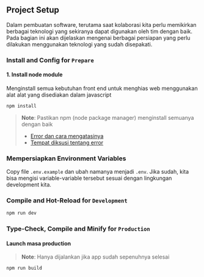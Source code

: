 ## Project Setup

Dalam pembuatan software, terutama saat kolaborasi kita perlu memikirkan berbagai teknologi yang sekiranya dapat digunakan oleh tim dengan baik. Pada bagian ini akan dijelaskan mengenai berbagai persiapan yang perlu dilakukan menggunakan teknologi yang sudah disepakati.

### Install and Config for `Prepare`

#### 1. Install node module

Menginstall semua kebutuhan front end untuk menghias web menggunakan alat alat yang disediakan dalam javascript

```sh
npm install
```

> **Note**: Pastikan npm (node package manager) menginstall semuanya dengan baik
>
> - [Error dan cara mengatasinya](../errors/npm_install.md)
> - [Tempat diksusi tentang error](https://vitejs.dev/config/)

### Mempersiapkan Environment Variables

Copy file `.env.example` dan ubah namanya menjadi `.env`. Jika sudah, kita bisa mengisi variable-variable tersebut sesuai dengan lingkungan development kita.

### Compile and Hot-Reload for `Development`

```sh
npm run dev
```

### Type-Check, Compile and Minify for `Production`

#### Launch masa production

> **Note**: Hanya dijalankan jika app sudah sepenuhnya selesai

```sh
npm run build
```
